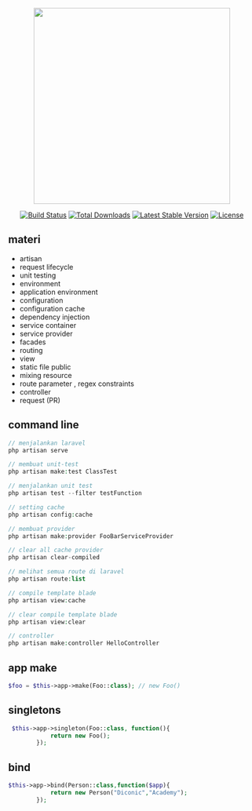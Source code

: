 <p align="center"><a href="https://laravel.com" target="_blank"><img src="https://raw.githubusercontent.com/laravel/art/master/logo-lockup/5%20SVG/2%20CMYK/1%20Full%20Color/laravel-logolockup-cmyk-red.svg" width="400"></a></p>

<p align="center">
<a href="https://travis-ci.org/laravel/framework"><img src="https://travis-ci.org/laravel/framework.svg" alt="Build Status"></a>
<a href="https://packagist.org/packages/laravel/framework"><img src="https://img.shields.io/packagist/dt/laravel/framework" alt="Total Downloads"></a>
<a href="https://packagist.org/packages/laravel/framework"><img src="https://img.shields.io/packagist/v/laravel/framework" alt="Latest Stable Version"></a>
<a href="https://packagist.org/packages/laravel/framework"><img src="https://img.shields.io/packagist/l/laravel/framework" alt="License"></a>
</p>

## materi
- artisan
- request lifecycle
- unit testing
- environment
- application environment
- configuration
- configuration cache
- dependency injection
- service container
- service provider
- facades
- routing
- view
- static file public
- mixing resource
- route parameter , regex constraints
- controller
- request (PR)

## command line
```php
// menjalankan laravel
php artisan serve

// membuat unit-test
php artisan make:test ClassTest

// menjalankan unit test
php artisan test --filter testFunction

// setting cache
php artisan config:cache

// membuat provider
php artisan make:provider FooBarServiceProvider

// clear all cache provider
php artisan clear-compiled

// melihat semua route di laravel
php artisan route:list

// compile template blade
php artisan view:cache

// clear compile template blade
php artisan view:clear

// controller
php artisan make:controller HelloController

```

## app make
```php
$foo = $this->app->make(Foo::class); // new Foo()
```

## singletons
```php
 $this->app->singleton(Foo::class, function(){
            return new Foo();
        });
```
## bind
```php
$this->app->bind(Person::class,function($app){
            return new Person("Diconic","Academy");
        });
```